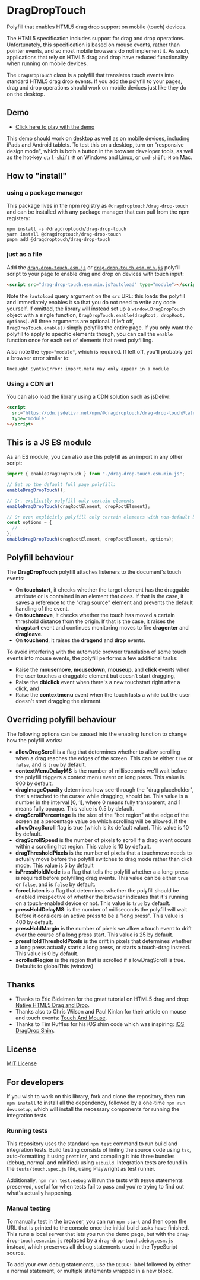 # DragDropTouch

Polyfill that enables HTML5 drag drop support on mobile (touch) devices.

The HTML5 specification includes support for drag and drop operations.
Unfortunately, this specification is based on mouse events, rather than
pointer events, and so most mobile browsers do not implement it. As such,
applications that rely on HTML5 drag and drop have reduced functionality
when running on mobile devices.

The `DragDropTouch` class is a polyfill that translates touch events into
standard HTML5 drag drop events. If you add the polyfill to your pages,
drag and drop operations should work on mobile devices just like they
do on the desktop.

## Demo

- [Click here to play with the demo](https://drag-drop-touch-js.github.io/dragdroptouch/demo/)

This demo should work on desktop as well as on mobile devices, including
iPads and Android tablets. To test this on a desktop, turn on "responsive
design mode", which is both a button in the browser developer tools, as
well as the hot-key <code>ctrl-shift-M</code> on Windows and Linux, or
<code>cmd-shift-M</code> on Mac.

## How to "install"

### using a package manager

This package lives in the npm registry as `@dragdroptouch/drag-drop-touch`
and can be installed with any package manager that can pull from the
npm registery:

```
npm install -s @dragdroptouch/drag-drop-touch
yarn install @dragdroptouch/drag-drop-touch
pnpm add @dragdroptouch/drag-drop-touch
```

### just as a file

Add the
 [`drag-drop-touch.esm.js`](https://raw.githubusercontent.com/drag-drop-touch-js/dragdroptouch/refs/heads/master/dist/drag-drop-touch.esm.js)
 or
 [`drag-drop-touch.esm.min.js`](https://raw.githubusercontent.com/drag-drop-touch-js/dragdroptouch/refs/heads/master/dist/drag-drop-touch.esm.min.js)
 polyfill script to your page to enable drag and drop on devices with touch input:

```html
<script src="drag-drop-touch.esm.min.js?autoload" type="module"></script>
```

Note the `?autoload` query argument on the `src` URL: this loads the polyfill
and immediately enables it so that you do not need to write any code yourself.
If omitted, the library will instead set up a `window.DragDropTouch` object
with a single function, `DragDropTouch.enable(dragRoot, dropRoot, options)`.
All three arguments are optional. If left off, `DragDropTouch.enable()` simply
polyfills the entire page. If you only want the polyfill to apply to specific
elements though, you can call the `enable` function once for each set of
elements that need polyfilling.

Also note the `type="module"`, which is required. If left off, you'll probably
get a browser error similar to:

```
Uncaught SyntaxError: import.meta may only appear in a module
```

### Using a CDN url

You can also load the library using a CDN solution such as jsDelivr:

```html
<script
  src="https://cdn.jsdelivr.net/npm/@dragdroptouch/drag-drop-touch@latest/dist/drag-drop-touch.esm.min.js"
  type="module"
></script>
```

## This is a JS ES module

As an ES module, you can also use this polyfill as an import in any other script:

```js
import { enableDragDropTouch } from "./drag-drop-touch.esm.min.js";

// Set up the default full page polyfill:
enableDragDropTouch();

// Or, explicitly polyfill only certain elements
enableDragDropTouch(dragRootElement, dropRootElement);

// Or even explicitly polyfill only certain elements with non-default behaviour
const options = {
  // ...
};
enableDragDropTouch(dragRootElement, dropRootElement, options);
```

## Polyfill behaviour

The **DragDropTouch** polyfill attaches listeners to the document's touch events:

- On **touchstart**, it checks whether the target element has the draggable
  attribute or is contained in an element that does. If that is the case, it
  saves a reference to the "drag source" element and prevents the default
  handling of the event.
- On **touchmove**, it checks whether the touch has moved a certain threshold
  distance from the origin. If that is the case, it raises the **dragstart**
  event and continues monitoring moves to fire **dragenter** and **dragleave**.
- On **touchend**, it raises the **dragend** and **drop** events.

To avoid interfering with the automatic browser translation of some touch events
into mouse events, the polyfill performs a few additional tasks:

- Raise the **mousemove**, **mousedown**, **mouseup**, and **click** events when
  the user touches a draggable element but doesn't start dragging,
- Raise the **dblclick** event when there's a new touchstart right after a click,
  and
- Raise the **contextmenu** event when the touch lasts a while but the user doesn't
  start dragging the element.

## Overriding polyfill behaviour

The following options can be passed into the enabling function to change how the
polyfill works:

- **allowDragScroll** is a flag that determines whether to allow scrolling when
  a drag reaches the edges of the screen. This can be either `true` or `false`,
  and is `true` by default.
- **contextMenuDelayMS** is the number of milliseconds we'll wait before the
  polyfill triggers a context menu event on long press. This value is 900 by
  default.
- **dragImageOpacity** determines how see-through the "drag placeholder", that's
  attached to the cursor while dragging, should be. This value is a number in
  the interval [0, 1], where 0 means fully transparent, and 1 means fully opaque.
  This value is 0.5 by default.
- **dragScrollPercentage** is the size of the "hot region" at the edge of the
  screen as a percentage value on which scrolling will be allowed, if the
  **allowDragScroll** flag is true (which is its default value). This value is
  10 by default.
- **dragScrollSpeed** is the number of pixels to scroll if a drag event occurs
  within a scrolling hot region. This value is 10 by default.
- **dragThresholdPixels** is the number of pixels that a touchmove needs to
  actually move before the polyfill switches to drag mode rather than click mode.
  This value is 5 by default
- **isPressHoldMode** is a flag that tells the polyfill whether a a long-press
  is required before polyfilling drag events. This value can be either `true` or
  `false`, and is `false` by default.
- **forceListen** is a flag that determines whether the polyfill should be
  enabled irrespective of whether the browser indicates that it's running on
  a touch-enabled device or not. This value is `true` by default.
- **pressHoldDelayMS**: is the number of milliseconds the polyfill will wait
  before it considers an active press to be a "long press". This value is 400
  by default.
- **pressHoldMargin** is the number of pixels we allow a touch event to drift
  over the course of a long press start. This value is 25 by default.
- **pressHoldThresholdPixels** is the drift in pixels that determines whether
  a long press actually starts a long press, or starts a touch-drag instead.
  This value is 0 by default.
- **scrolledRegion** is the region that is scrolled if allowDragScroll is true. 
  Defaults to globalThis (window)
  
## Thanks

- Thanks to Eric Bidelman for the great tutorial on HTML5 drag and drop:
  [Native HTML5 Drag and Drop](http://www.html5rocks.com/en/tutorials/dnd/basics/).
- Thanks also to Chris Wilson and Paul Kinlan for their article on mouse and touch events:
  [Touch And Mouse](http://www.html5rocks.com/en/mobile/touchandmouse/).
- Thanks to Tim Ruffles for his iOS shim code which was inspiring:
  [iOS DragDrop Shim](https://github.com/timruffles/ios-html5-drag-drop-shim).

## License

[MIT License](./LICENSE)

## For developers

If you wish to work on this library, fork and clone the repository, then run
`npm install` to install all the dependency, followed by a one-time
`npm run dev:setup`, which will install the necessary components for running
the integration tests.

### Running tests

This repository uses the standard `npm test` command to run build and
integration tests. Build testing consists of linting the source code using `tsc`,
auto-formatting it using `prettier`, and compiling it into three bundles (debug, normal, and minified) using `esbuild`. Integration tests are found in the
`tests/touch.spec.js` file, using Playwright as test runner.

Additionally, `npm run test:debug` will run the tests with `DEBUG` statements preserved, useful for when tests fail to pass and you're trying to find out what's actually happening.

### Manual testing

To manually test in the browser, you can run `npm start` and then open the
URL that is printed to the console once the initial build tasks have finished.
This runs a local server that lets you run the demo page, but with the
`drag-drop-touch.esm.min.js` replaced by a `drag-drop-touch.debug.esm.js`
instead, which preserves all debug statements used in the TypeScript source.

To add your own debug statements, use the `DEBUG:` label followed by either
a normal statement, or multiple statements wrapped in a new block.
